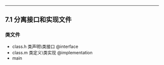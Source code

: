 
---
## 7.1 分离接口和实现文件

### 类文件
+ class.h   类声明\类接口 @interface
+ class.m   类定义\类实现 @implementation
+ main
